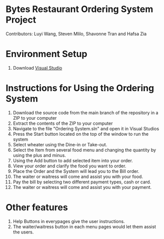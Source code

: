# Bytes Restaurant Ordering System Project
Contributors: Luyi Wang, Steven Mlilo, Shavonne Tran and Hafsa Zia

# Environment Setup
1. Download [Visual Studio](https://visualstudio.microsoft.com/)

# Instructions for Using the Ordering System
1. Download the source code from the main branch of the repository in a ZIP to your computer
2. Extract the contents of the ZIP to your computer
3. Navigate to the file "Ordering System.sln" and open it in Visual Studios
4. Press the Start button located on the top of the window to run the system
5. Select wheater using the Dine-in or Take-out.
6. Select the Item from several food menu and changing the quantity by using the plus and minus.
7. Using the Add button to add selected item into your order.
8. View your order and clarify the food you want to order.
9. Place the Order and the System will lead you to the Bill order.
10. The waiter or waitress will come and assist you with your food.
11. Pay the bill by selecting two different payment types, cash or card.
12. The waiter or waitress will come and assist you with your payment.

# Other features
1. Help Buttons in everypages give the user instructions.
2. The waiter/waitress button in each menu pages would let them assist the users.
